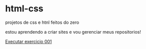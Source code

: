 # html-css
 projetos de css e htnl feitos do zero

 estou aprendendo a criar sites e vou gerenciar meus repositorios!

<a href="https://deniskazama0985.github.io/html-e-css/exercicios/ex001/index.html
">Executar exercicio 001</a>